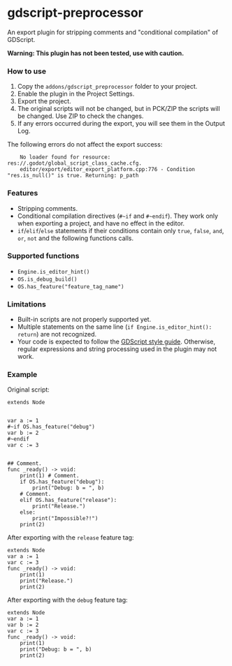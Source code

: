 # gdscript-preprocessor

An export plugin for stripping comments and "conditional compilation" of GDScript.

**Warning: This plugin has not been tested, use with caution.**

### How to use

1. Copy the `addons/gdscript_preprocessor` folder to your project.
2. Enable the plugin in the Project Settings.
3. Export the project.
4. The original scripts will not be changed, but in PCK/ZIP the scripts will be changed. Use ZIP to check the changes.
5. If any errors occurred during the export, you will see them in the Output Log.

The following errors do not affect the export success:

```
	No loader found for resource: res://.godot/global_script_class_cache.cfg.
	editor/export/editor_export_platform.cpp:776 - Condition "res.is_null()" is true. Returning: p_path
```

### Features

* Stripping comments.
* Conditional compilation directives (`#~if` and `#~endif`). They work only when exporting a project, and have no effect in the editor.
* `if`/`elif`/`else` statements if their conditions contain only `true`, `false`, `and`, `or`, `not` and the following functions calls.

### Supported functions

* `Engine.is_editor_hint()`
* `OS.is_debug_build()`
* `OS.has_feature("feature_tag_name")`

### Limitations

* Built-in scripts are not properly supported yet.
* Multiple statements on the same line (`if Engine.is_editor_hint(): return`) are not recognized.
* Your code is expected to follow the [GDScript style guide](https://docs.godotengine.org/en/stable/tutorials/scripting/gdscript/gdscript_styleguide.html). Otherwise, regular expressions and string processing used in the plugin may not work.

### Example

Original script:

```gdscript
extends Node


var a := 1
#~if OS.has_feature("debug")
var b := 2
#~endif
var c := 3


## Comment.
func _ready() -> void:
	print(1) # Comment.
	if OS.has_feature("debug"):
		print("Debug: b = ", b)
	# Comment.
	elif OS.has_feature("release"):
		print("Release.")
	else:
		print("Impossible?!")
	print(2)
```

After exporting with the `release` feature tag:

```gdscript
extends Node
var a := 1
var c := 3
func _ready() -> void:
	print(1) 
	print("Release.")
	print(2)
```

After exporting with the `debug` feature tag:

```gdscript
extends Node
var a := 1
var b := 2
var c := 3
func _ready() -> void:
	print(1) 
	print("Debug: b = ", b)
	print(2)
```
